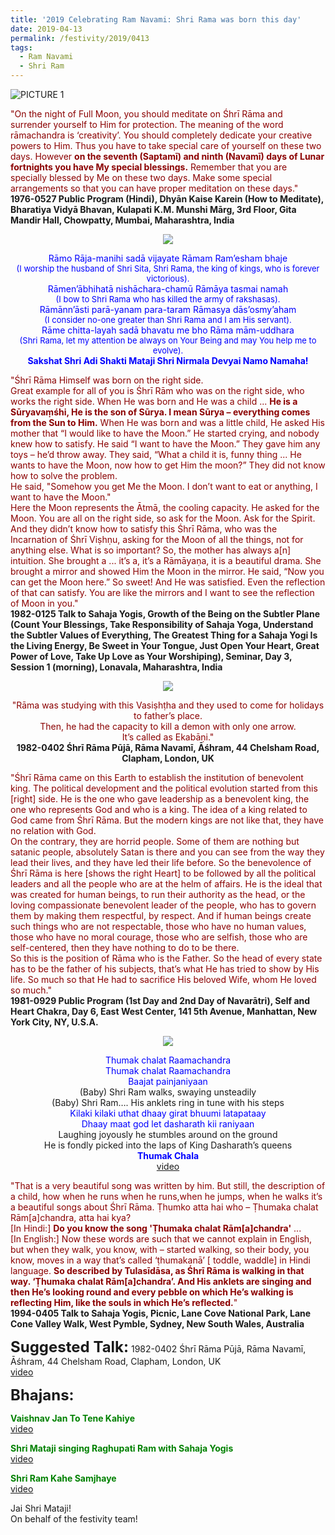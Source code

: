 ```yaml
---
title: '2019 Celebrating Ram Navami: Shri Rama was born this day'
date: 2019-04-13
permalink: /festivity/2019/0413
tags:
  - Ram Navami
  - Shri Ram
---
```


![PICTURE 1](/images/image1.png)

<p>
<font color="DarkRed">"On the night of Full Moon, you should meditate on Śhrī Rāma and surrender yourself to Him for protection. The meaning of the word rāmachandra is ‘creativity’. You should completely dedicate your creative powers to Him. Thus you have to take special care of yourself on these two days. However <b>on the seventh (Saptamī) and ninth (Navamī) days of Lunar fortnights you have My special blessings.</b> Remember that you are specially blessed by Me on these two days. Make some special arrangements so that you can have proper meditation on these days."</font><br>
<b>1976-0527 Public Program (Hindi), Dhyān Kaise Karein (How to Meditate), Bharatiya Vidyā Bhavan, Kulapati K.M. Munshi Mārg, 3rd Floor, Gita Mandir Hall, Chowpatty, Mumbai, Maharashtra, India</b>
</p>

<div style="text-align: center"><img src="/images/image82.png" /></div>

<p style="color:blue; text-align:center;">
Rāmo Rāja-manihi sadā vijayate Rāmam Ram’esham bhaje<br>
<font size="-1">(I worship the husband of Shri Sita, Shri Rama, the king of kings, who is forever victorious).</font><br>
 Rāmen’ābhihatā nishāchara-chamū Rāmāya tasmai namah<br>
<font size="-1">(I bow to Shri Rama who has killed the army of rakshasas).</font><br>
Rāmānn’āsti parā-yanam para-taram Rāmasya dās’osmy’aham<br>
<font size="-1">(I consider no-one greater than Shri Rama and I am His servant).</font><br>
 Rāme chitta-layah sadā bhavatu me bho Rāma mām-uddhara<br>
<font size="-1">(Shri Rama, let my attention be always on Your Being and may You help me to evolve).</font><br>
<b>Sakshat Shri Adi Shakti Mataji Shri Nirmala Devyai Namo Namaha!</b><br>
</p>

<p>
<font color="DarkRed">"Śhrī Rāma Himself was born on the right side.<br>
Great example for all of you is Śhrī Rām who was on the right side, who works the right side. When He was born and He was a child ... <b>He is a Sūryavaṃśhi, He is the son of Sūrya. I mean Sūrya – everything comes from the Sun to Him.</b> When He was born and was a little child, He asked His mother that “I would like to have the Moon.” He started crying, and nobody knew how to satisfy. He said “I want to have the Moon.” They gave him any toys – he’d throw away. They said, “What a child it is, funny thing ... He wants to have the Moon, now how to get Him the moon?” They did not know how to solve the problem.<br>
He said, "Somehow you get Me the Moon. I don’t want to eat or anything, I want to have the Moon."<br>
Here the Moon represents the Ātmā, the cooling capacity. He asked for the Moon. You are all on the right side, so ask for the Moon. Ask for the Spirit. And they didn’t know how to satisfy this Śhrī Rāma, who was the Incarnation of Śhrī Viṣhṇu, asking for the Moon of all the things, not for anything else. What is so important? So, the mother has always a[n] intuition. She brought a ... it’s a, it’s a Rāmāyaṇa, it is a beautiful drama. She brought a mirror and showed Him the Moon in the mirror. He said, “Now you can get the Moon here.” So sweet! And He was satisfied. Even the reflection of that can satisfy. You are like the mirrors and I want to see the reflection of Moon in you."</font><br>
<b>1982-0125 Talk to Sahaja Yogis, Growth of the Being on the Subtler Plane (Count Your Blessings, Take Responsibility of Sahaja Yoga, Understand the Subtler Values of Everything, The Greatest Thing for a Sahaja Yogi Is the Living Energy, Be Sweet in Your Tongue, Just Open Your Heart, Great Power of Love, Take Up Love as Your Worshiping), Seminar, Day 3, Session 1 (morning), Lonavala, Maharashtra, India</b>
</p>

<div style="text-align: center"><img src="/images/image83.png" /></div>

<p style="text-align:center;">
<font color="DarkRed">"Rāma was studying with this Vasiṣhṭha and they used to come for holidays to father’s place.<br>
Then, he had the capacity to kill a demon with only one arrow.<br>
It’s called as Ekabāṇi."</font><br>
<b>1982-0402 Śhrī Rāma Pūjā, Rāma Navamī, Āśhram, 44 Chelsham Road, Clapham, London, UK</b>
</p>

<p>
<font color="DarkRed">"Śhrī Rāma came on this Earth to establish the institution of benevolent king. The political development and the political evolution started from this [right] side. He is the one who gave leadership as a benevolent king, the one who represents God and who is a king. The idea of a king related to God came from Śhrī Rāma. But the modern kings are not like that, they have no relation with God.<br>
On the contrary, they are horrid people. Some of them are nothing but satanic people, absolutely Satan is there and you can see from the way they lead their lives, and they have led their life before. So the benevolence of Śhrī Rāma is here [shows the right Heart] to be followed by all the political leaders and all the people who are at the helm of affairs. He is the ideal that was created for human beings, to run their authority as the head, or the loving compassionate benevolent leader of the people, who has to govern them by making them respectful, by respect. And if human beings create such things who are not respectable, those who have no human values, those who have no moral courage, those who are selfish, those who are self-centered, then they have nothing to do to be there.<br>
So this is the position of Rāma who is the Father. So the head of every state has to be the father of his subjects, that’s what He has tried to show by His life. So much so that He had to sacrifice His beloved Wife, whom He loved so much."</font><br>
<b>1981-0929 Public Program (1st Day and 2nd Day of Navarātri), Self and Heart Chakra, Day 6, East West Center, 141 5th Avenue, Manhattan, New York City, NY, U.S.A.</b>
</p>

<div style="text-align: center"><img src="/images/image84.png" /></div>

<p style="text-align:center;">
<font color="blue">Thumak chalat Raamachandra<br>
Thumak chalat Raamachandra<br>
Baajat painjaniyaan</font><br>
(Baby) Shri Ram walks, swaying unsteadily<br>
(Baby) Shri Ram…. His anklets ring in tune with his steps<br>
<font color="blue">Kilaki kilaki uthat dhaay girat bhuumi latapataay<br>
Dhaay maat god let dasharath kii raniyaan</font><br>
Laughing joyously he stumbles around on the ground<br>
He is fondly picked into the laps of King Dasharath’s queens<br>
<font color="blue"><b>Thumak Chala</b></font><br>
<a href="https://www.youtube.com/watch?v=3kjgprOXnAU"> video</a><br>
</p>

<p>
<font color="DarkRed">"That is a very beautiful song was written by him. But still, the description of a child, how when he runs when he runs,when he jumps, when he walks it’s a beautiful songs about Śhrī Rāma. Ṭhumko atta hai who – Ṭhumaka chalat Rām[a]chandra, atta hai kya?<br>
[In Hindi:] <b>Do you know the song 'Ṭhumaka chalat  Rām[a]chandra'</b> ...<br>
[In English:] Now these words are such that we cannot explain in English, but when they walk, you know, with – started walking, so their body, you know, moves in a way that’s called ‘ṭhumakanā’ [ toddle, waddle] in Hindi language. <b>So described by Tulasīdāsa, as Śhrī Rāma is walking in that way. ‘Ṭhumaka chalat Rām[a]chandra’. And His anklets are singing and then He’s looking round and every pebble on which He’s walking is reflecting Him, like the souls in which He’s reflected.</b>"</font><br>
<b>1994-0405 Talk to Sahaja Yogis, Picnic, Lane Cove National Park, Lane Cone Valley Walk, West Pymble, Sydney, New South Wales, Australia</b>
</p>

<font size="+2"><b>Suggested Talk:</b></font> 1982-0402 Śhrī Rāma Pūjā, Rāma Navamī, Āśhram, 44 Chelsham Road, Clapham, London, UK<br><a href="https://www.youtube.com/watch?v=geTIFWA_qX4"> video</a><br>

<font size="+2"><b>Bhajans:</b></font>

<p>
<font color="green"><b>Vaishnav Jan To Tene Kahiye</b></font><br>
<a href="https://www.youtube.com/watch?v=H5RxSlBKhHQ"> video</a><br>
</p>

<p>
<font color="green"><b>Shri Mataji singing Raghupati Ram with Sahaja Yogis</b></font><br>
<a href="https://www.youtube.com/watch?v=6cK5TEzmE7Q">video</a>
</p>

<p>
<font color="green"><b>Shri Ram Kahe Samjhaye</b></font><br>
<a href="https://www.youtube.com/watch?v=MmAH-1btUxc">video</a>
</p>

Jai Shri Mataji!<br>
On behalf of the festivity team!